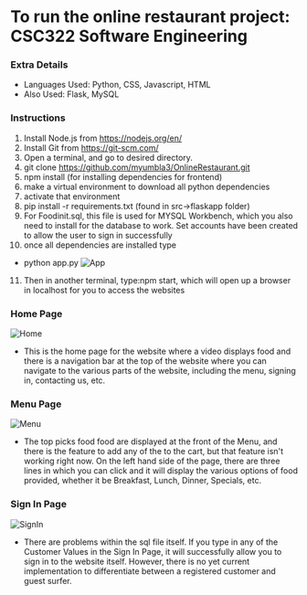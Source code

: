 # To run the online restaurant project: CSC322 Software Engineering

### Extra Details
- Languages Used: Python, CSS, Javascript, HTML
- Also Used: Flask, MySQL

### Instructions

1. Install Node.js from https://nodejs.org/en/
2. Install Git from https://git-scm.com/
3. Open a terminal, and go to desired directory.
4. git clone https://github.com/myumbla3/OnlineRestaurant.git
5. npm install (for installing dependencies for frontend)
6. make a virtual environment to download all python dependencies
7. activate that environment
8. pip install -r requirements.txt (found in src->flaskapp folder)
9. For Foodinit.sql, this file is used for MYSQL Workbench, which you also need to install for the database
   to work. Set accounts have been created to allow the user to sign in successfully
10. once all dependencies are installed type
 - python app.py
 ![App](https://github.com/myumbla3/OnlineRestaurant/blob/main/app.png)

11. Then in another terminal, type:npm start, which will open up a browser in localhost for you to access the websites

### Home Page
![Home](https://github.com/myumbla3/OnlineRestaurant/blob/main/home.png)

- This is the home page for the website where a video displays food and there is a navigation bar at the top of the website where you can navigate to
  the various parts of the website, including the menu, signing in, contacting us, etc.

### Menu Page
![Menu](https://github.com/myumbla3/OnlineRestaurant/blob/main/Menu.png)

- The top picks food food are displayed at the front of the Menu, and there is the feature to add any of the to the cart, but that feature isn't working right now.
  On the left hand side of the page, there are three lines in which you can click and it will display the various options of food provided, whether it be
  Breakfast, Lunch, Dinner, Specials, etc.

### Sign In Page
![SignIn](https://github.com/myumbla3/OnlineRestaurant/blob/main/SignIn.png)

- There are problems within the sql file itself. If you type in any of the Customer Values in the Sign In Page,
  it will successfully allow you to sign in to the website itself. However, there is no yet current implementation
  to differentiate between a registered customer and guest surfer.
